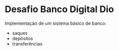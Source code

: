 # Desafio Banco Digital Dio

Implementação de um sistema básico de banco:
- saques
- depósitos
- transferências
